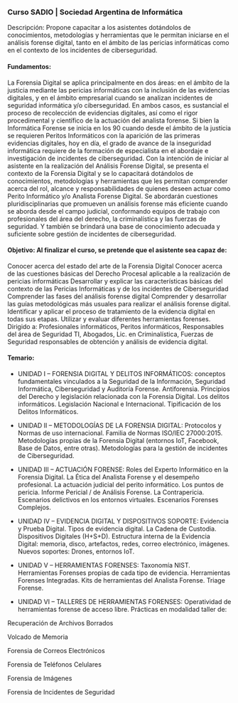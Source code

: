 ### Curso SADIO | Sociedad Argentina de Informática

Descripción: Propone capacitar a los asistentes dotándolos de conocimientos, metodologías y herramientas que le permitan iniciarse en el análisis forense digital, tanto en el ámbito de las pericias informáticas como en el contexto de los incidentes de ciberseguridad.

#### Fundamentos:

La Forensia Digital se aplica principalmente en dos áreas: en el ámbito de la justicia mediante las pericias informáticas con la inclusión de las evidencias digitales, y en el ámbito empresarial cuando se analizan incidentes de seguridad informática y/o ciberseguridad. En ambos casos, es sustancial el proceso de recolección de evidencias digitales, así como el rigor procedimental y científico de la actuación del analista forense.
Si bien la Informática Forense se inicia en los 90 cuando desde el ámbito de la justicia se requieren Peritos Informáticos con la aparición de las primeras evidencias digitales, hoy en día, el grado de avance de la inseguridad informática requiere de la formación de especialista en el abordaje e investigación de incidentes de ciberseguridad.
Con la intención de iniciar al asistente en la realización del Análisis Forense Digital, se presenta el contexto de la Forensia Digital y se lo capacitará dotándolos de conocimientos, metodologías y herramientas que les permitan comprender acerca del rol, alcance y responsabilidades de quienes deseen actuar como Perito Informático y/o Analista Forense Digital.
Se abordarán cuestiones pluridisciplinarias que promueven un análisis forense más eficiente cuando se aborda desde el campo judicial, conformando equipos de trabajo con profesionales del área del derecho, la criminalística y las fuerzas de seguridad. Y también se brindará una base de conocimiento adecuada y suficiente sobre gestión de incidentes de ciberseguridad.

#### Objetivo: Al finalizar el curso, se pretende que el asistente sea capaz de: 

Conocer acerca del estado del arte de la Forensia Digital 
Conocer acerca de las cuestiones básicas del Derecho Procesal aplicable a la realización de pericias informáticas
Desarrollar y explicar las características básicas del contexto de las Pericias Informáticas y de los incidentes de Ciberseguridad
Comprender las fases del análisis forense digital
Comprender y desarrollar las guías metodológicas más usuales para realizar el análisis forense digital.
Identificar y aplicar el proceso de tratamiento de la evidencia digital en todas sus etapas.
Utilizar y evaluar diferentes herramientas forenses. 
Dirigido a: Profesionales informáticos, Peritos informáticos, Responsables del área de Seguridad TI, Abogados, Lic. en Criminalística, Fuerzas de Seguridad responsables de obtención y análisis de evidencia digital.

#### Temario:

* UNIDAD I – FORENSIA DIGITAL Y DELITOS INFORMÁTICOS: conceptos fundamentales vinculados a la Seguridad de la Información, Seguridad Informática, Ciberseguridad y Auditoría Forense. Antiforensia. Principios del Derecho y legislación relacionada con la Forensia Digital. Los delitos informáticos. Legislación Nacional e Internacional. Tipificación de los Delitos Informáticos. 

* UNIDAD II – METODOLOGÍAS DE LA FORENSIA DIGITAL: Protocolos y Normas de uso internacional. Familia de Normas ISO/IEC 27000:2015. Metodologías propias de la Forensia Digital (entornos IoT, Facebook, Base de Datos, entre otras). Metodologías para la gestión de incidentes de Ciberseguridad.

* UNIDAD III – ACTUACIÓN FORENSE: Roles del Experto Informático en la Forensia Digital. La Ética del Analista Forense y el desempeño profesional. La actuación judicial del perito informático. Los puntos de pericia. Informe Pericial / de Análisis Forense. La Contrapericia. Escenarios delictivos en los entornos virtuales. Escenarios Forenses Complejos.

* UNIDAD IV – EVIDENCIA DIGITAL Y DISPOSITIVOS SOPORTE: Evidencia y Prueba Digital. Tipos de evidencia digital. La Cadena de Custodia. Dispositivos Digitales (H+S+D). Estructura interna de la Evidencia Digital: memoria, disco, artefactos, redes, correo electrónico, imágenes. Nuevos soportes: Drones, entornos IoT.

* UNIDAD V – HERRAMIENTAS FORENSES: Taxonomía NIST. Herramientas Forenses propias de cada tipo de evidencia. Herramientas Forenses Integradas. Kits de herramientas del Analista Forense. Triage Forense. 

* UNIDAD VI – TALLERES DE HERRAMIENTAS FORENSES: Operatividad de herramientas forense de acceso libre. Prácticas en modalidad taller de: 

 Recuperación de Archivos Borrados

 Volcado de Memoria

 Forensia de Correos Electrónicos

 Forensia de Teléfonos Celulares

 Forensia de Imágenes

 Forensia de Incidentes de Seguridad
